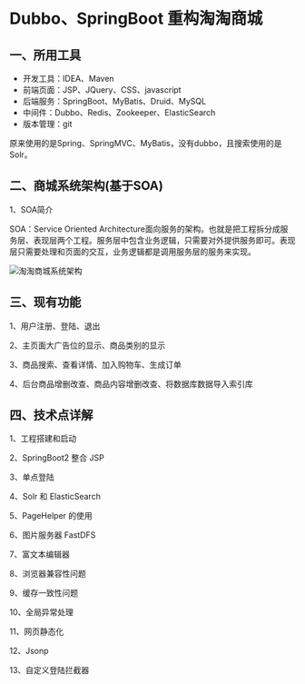 # Dubbo、SpringBoot 重构淘淘商城

## 一、所用工具

- 开发工具：IDEA、Maven
- 前端页面：JSP、JQuery、CSS、javascript
- 后端服务：SpringBoot、MyBatis、Druid、MySQL
- 中间件：Dubbo、Redis、Zookeeper、ElasticSearch
- 版本管理：git

原来使用的是Spring、SpringMVC、MyBatis，没有dubbo，且搜索使用的是Solr。

## 二、商城系统架构(基于SOA)

1、SOA简介

SOA：Service Oriented Architecture面向服务的架构。也就是把工程拆分成服务层、表现层两个工程。服务层中包含业务逻辑，只需要对外提供服务即可。表现层只需要处理和页面的交互，业务逻辑都是调用服务层的服务来实现。

![淘淘商城系统架构](G:\自己的项目\淘淘商城\淘淘商城系统架构.png)

## 三、现有功能

1、用户注册、登陆、退出

2、主页面大广告位的显示、商品类别的显示

3、商品搜索、查看详情、加入购物车、生成订单

4、后台商品增删改查、商品内容增删改查、将数据库数据导入索引库

## 四、技术点详解

1、工程搭建和启动

2、SpringBoot2 整合 JSP

3、单点登陆

4、Solr 和 ElasticSearch

5、PageHelper 的使用

6、图片服务器 FastDFS

7、富文本编辑器

8、浏览器兼容性问题

9、缓存一致性问题

10、全局异常处理

11、网页静态化

12、Jsonp

13、自定义登陆拦截器